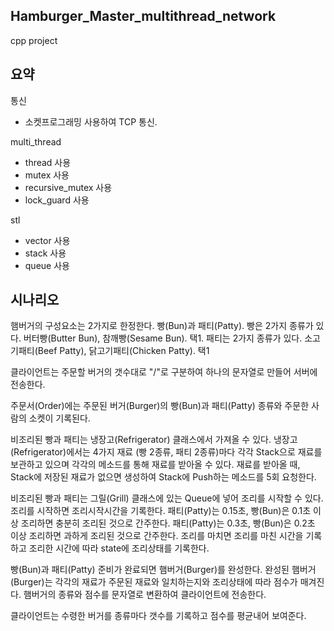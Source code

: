 ## Hamburger_Master_multithread_network
cpp project

## 요약
통신
- 소켓프로그래밍 사용하여 TCP 통신.

multi_thread
- thread 사용
- mutex 사용
- recursive_mutex 사용
- lock_guard 사용

stl
- vector 사용
- stack 사용
- queue 사용

## 시나리오
햄버거의 구성요소는 2가지로 한정한다. 빵(Bun)과 패티(Patty).
빵은 2가지 종류가 있다. 버터빵(Butter Bun), 참깨빵(Sesame Bun). 택1.
패티는 2가지 종류가 있다. 소고기패티(Beef Patty), 닭고기패티(Chicken Patty). 택1

클라이언트는 주문할 버거의 갯수대로 "/"로 구분하여 하나의 문자열로 만들어 서버에 전송한다.

주문서(Order)에는 주문된 버거(Burger)의 빵(Bun)과 패티(Patty) 종류와 주문한 사람의 소켓이 기록된다.

비조리된 빵과 패티는 냉장고(Refrigerator) 클래스에서 가져올 수 있다.
냉장고(Refrigerator)에서는 4가지 재료 (빵 2종류, 패티 2종류)마다 각각 Stack으로 재료를 보관하고 있으며 각각의 메소드를 통해 재료를 받아올 수 있다.
재료를 받아올 때, Stack에 저장된 재료가 없으면 생성하여 Stack에 Push하는 메소드를 5회 요청한다.

비조리된 빵과 패티는 그릴(Grill) 클래스에 있는 Queue에 넣어 조리를 시작할 수 있다.
조리를 시작하면 조리시작시간을 기록한다.
패티(Patty)는 0.15초, 빵(Bun)은 0.1초 이상 조리하면 충분히 조리된 것으로 간주한다.
패티(Patty)는 0.3초, 빵(Bun)은 0.2초 이상 조리하면 과하게 조리된 것으로 간주한다.
조리를 마치면 조리를 마친 시간을 기록하고 조리한 시간에 따라 state에 조리상태를 기록한다.

빵(Bun)과 패티(Patty) 준비가 완료되면 햄버거(Burger)를 완성한다.
완성된 햄버거(Burger)는 각각의 재료가 주문된 재료와 일치하는지와 조리상태에 따라 점수가 매겨진다.
햄버거의 종류와 점수를 문자열로 변환하여 클라이언트에 전송한다.

클라이언트는 수령한 버거를 종류마다 갯수를 기록하고 점수를 평균내어 보여준다.
